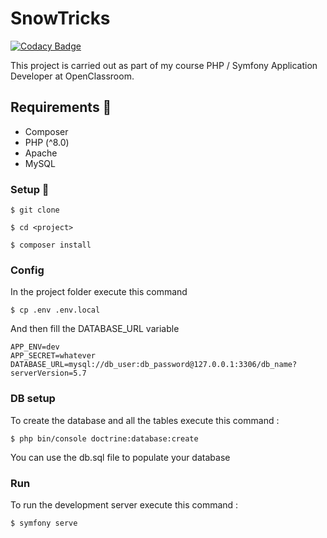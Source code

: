 # SnowTricks

[![Codacy Badge](https://api.codacy.com/project/badge/Grade/0649ea7d8fe94df5bad817154ca53897)](https://app.codacy.com/gh/PierreThiollent/SnowTricks?utm_source=github.com&utm_medium=referral&utm_content=PierreThiollent/SnowTricks&utm_campaign=Badge_Grade_Settings)

This project is carried out as part of my course PHP / Symfony Application Developer at OpenClassroom.

## Requirements 🔧

- Composer
- PHP (^8.0)
- Apache
- MySQL

### Setup 🔄

```
$ git clone
```

```
$ cd <project>
```

```
$ composer install
```

### Config

In the project folder execute this command

```
$ cp .env .env.local
```

And then fill the DATABASE_URL variable

```
APP_ENV=dev
APP_SECRET=whatever
DATABASE_URL=mysql://db_user:db_password@127.0.0.1:3306/db_name?serverVersion=5.7
```

### DB setup

To create the database and all the tables execute this command :

```
$ php bin/console doctrine:database:create
```

You can use the db.sql file to populate your database

### Run

To run the development server execute this command :

```
$ symfony serve
```